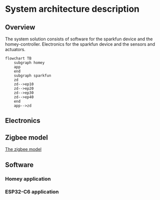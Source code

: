 # System architecture description
## Overview
The system solution consists of software for the sparkfun device and the homey-controller. Electronics for the sparkfun device and the sensors and actuators.

```mermaid
flowchart TB
    subgraph homey
    app
    end
    subgraph sparkfun
    zd
    zd-->ep10
    zd-->ep20
    zd-->ep30
    zd-->ep40
    end
    app-->zd
```
## Electronics
## Zigbee model
[The zigbee model](zigbee.md)
## Software
### Homey application
### ESP32-C6 application
